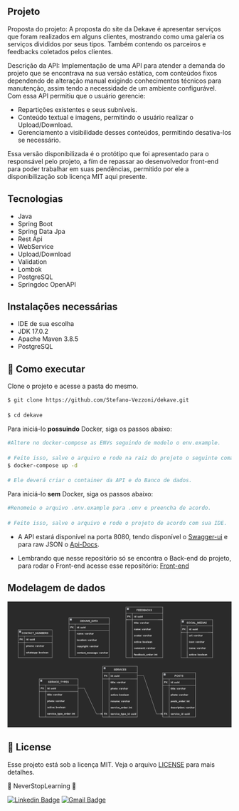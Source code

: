 ## Projeto

Proposta do projeto:
A proposta do site da Dekave é apresentar serviços que foram realizados em alguns clientes, mostrando como uma galeria os serviços divididos por seus tipos.
Também contendo os parceiros e feedbacks coletados pelos clientes.

Descrição da API:
Implementação de uma API para atender a demanda do projeto que se encontrava na sua versão estática, com conteúdos fixos dependendo de alteração manual 
exigindo conhecimentos técnicos para manutenção, assim tendo a necessidade de um ambiente configurável.
Com essa API permitiu que o usuário gerencie:
- Repartições existentes e seus subníveis.
- Conteúdo textual e imagens, permitindo o usuário realizar o Upload/Download.
- Gerenciamento a visibilidade desses conteúdos, permitindo desativa-los se necessário.

Essa versão disponibilizada é o protótipo que foi apresentado para o responsável pelo projeto, a fím de repassar ao desenvolvedor front-end para poder trabalhar em suas pendências, permitido por ele a disponibilização sob licença MIT aqui presente.

## Tecnologias

 - Java
 - Spring Boot
 - Spring Data Jpa
 - Rest Api
 - WebService
 - Upload/Download
 - Validation
 - Lombok
 - PostgreSQL
 - Springdoc OpenAPI

## Instalações necessárias

- IDE de sua escolha
- JDK 17.0.2
- Apache Maven 3.8.5
- PostgreSQL

## 🚀 Como executar

Clone o projeto e acesse a pasta do mesmo.

```bash
$ git clone https://github.com/Stefano-Vezzoni/dekave.git

$ cd dekave
```

Para iniciá-lo <strong>possuindo</strong> Docker, siga os passos abaixo:
```bash
#Altere no docker-compose as ENVs seguindo de modelo o env.example.

# Feito isso, salve o arquivo e rode na raiz do projeto o seguinte comando pelo terminal
$ docker-compose up -d

# Ele deverá criar o container da API e do Banco de dados.
```

Para iniciá-lo <strong>sem</strong> Docker, siga os passos abaixo:
```bash
#Renomeie o arquivo .env.example para .env e preencha de acordo.

# Feito isso, salve o arquivo e rode o projeto de acordo com sua IDE.
```


- A API estará disponível na porta 8080, tendo disponível o [Swagger-ui](http://localhost:8080/swagger-ui/index.html#/) e para raw JSON o [Api-Docs](http://localhost:8080/v3/api-docs).

- Lembrando que nesse repositório só se encontra o Back-end do projeto,  para rodar o Front-end acesse esse repositório: [Front-end](https://github.com/Jonathan-Rios/dekave.git)

## Modelagem de dados

![cover](.github/Dekave-DataModeling.png)

## 📝 License

Esse projeto está sob a licença MIT. Veja o arquivo [LICENSE](LICENSE.MD)
para mais detalhes.

💠 NeverStopLearning 💠

[![Linkedin Badge](https://img.shields.io/badge/-Stefano-blue?style=flat-square&logo=Linkedin&logoColor=white&link=https://www.linkedin.com/in/jonathan-rios-sousa-19b3431b6/)](https://www.linkedin.com/in/stefano-vezzoni-b18806186/) 
[![Gmail Badge](https://img.shields.io/badge/-stefanov.santos@gmail.com-c14438?style=flat-square&logo=Gmail&logoColor=white&link=mailto:stefanov.santos@gmail.com)](mailto:stefanov.santos@gmail.com)

